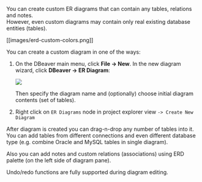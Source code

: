 You can create custom ER diagrams that can contain any tables, relations and notes.  
However, even custom diagrams may contain only real existing database entities (tables). 

[[images/erd-custom-colors.png]]

You can create a custom diagram in one of the ways:
1. On the DBeaver main menu, click **File -> New**. In the new diagram wizard, click **DBeaver -> ER Diagram**:

   <img src="https://www.dropbox.com/s/s0yj0smmk55a06u/New%20diagram%20wizard.png?raw=1"/>  
   
   Then specify the diagram name and (optionally) choose initial diagram contents (set of tables).

2. Right click on `ER Diagrams` node in project explorer view `-> Create New Diagram`

   
  
After diagram is created you can drag-n-drop any number of tables into it. You can add tables from different connections and even different database type (e.g. combine Oracle and MySQL tables in single diagram).

Also you can add notes and custom relations (associations) using ERD palette (on the left side of diagram pane).

Undo/redo functions are fully supported during diagram editing.